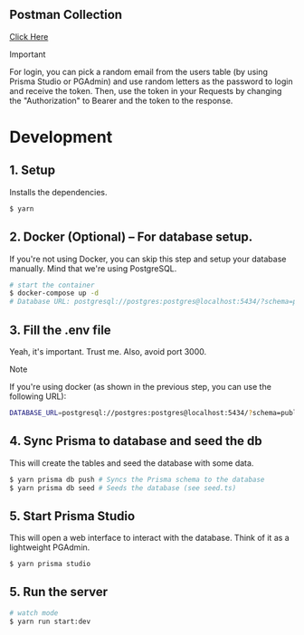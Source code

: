 ## Postman Collection
[Click Here](https://www.postman.com/greatpinkshark/workspace/public/collection/18153423-c6f00462-13ff-44e1-9f33-8c04daab68c9?action=share&creator=18153423)
> [!IMPORTANT]  
> For login, you can pick a random email from the users table (by using Prisma Studio or PGAdmin) and use random letters as the password to login and receive the token. Then, use the token in your Requests by changing the "Authorization" to Bearer and the token to the response.

# Development

## 1. Setup
Installs the dependencies.
```bash
$ yarn
```

## 2. Docker (Optional) – For database setup.

If you're not using Docker, you can skip this step and setup your database manually. Mind that we're using PostgreSQL.

```bash
# start the container
$ docker-compose up -d
# Database URL: postgresql://postgres:postgres@localhost:5434/?schema=public
````

## 3. Fill the .env file
Yeah, it's important. Trust me. Also, avoid port 3000.
> [!NOTE]  
> If you're using docker (as shown in the previous step, you can use the following URL):

```bash
DATABASE_URL=postgresql://postgres:postgres@localhost:5434/?schema=public
```

## 4. Sync Prisma to database and seed the db
This will create the tables and seed the database with some data.
```bash
$ yarn prisma db push # Syncs the Prisma schema to the database
$ yarn prisma db seed # Seeds the database (see seed.ts)
```

## 5. Start Prisma Studio
This will open a web interface to interact with the database. Think of it as a lightweight PGAdmin.
```bash
$ yarn prisma studio
```

## 5. Run the server
```bash
# watch mode
$ yarn run start:dev
```
